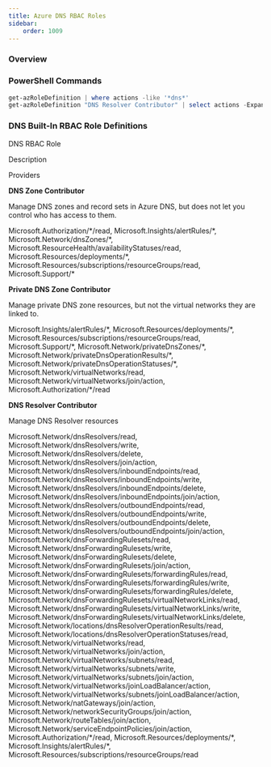 ```yaml
---
title: Azure DNS RBAC Roles
sidebar:
    order: 1009
---
```


### Overview
### PowerShell Commands
```powershell
get-azRoleDefinition | where actions -like '*dns*'
get-azRoleDefinition "DNS Resolver Contributor" | select actions -ExpandProperty actions -Unique
```
### DNS Built-In RBAC Role Definitions 
<div class="not-content container c-col" style="--cols: 2fr 2fr 4fr;">
    <p class="c-hdr">DNS RBAC Role</p>
    <p class="c-hdr">Description</p>
    <p class="c-hdr">Providers</p>
    <p class="c-hbrdr"></p>
    <p class="c-hbrdr"></p>
    <p class="c-hbrdr"></p>
    <p><b>DNS Zone Contributor</b></p>
    <p>Manage DNS zones and record sets in Azure DNS, but does not let you control who has access to them.</p>
    <p>Microsoft.Authorization/*/read, Microsoft.Insights/alertRules/*, Microsoft.Network/dnsZones/*, Microsoft.ResourceHealth/availabilityStatuses/read, Microsoft.Resources/deployments/*, Microsoft.Resources/subscriptions/resourceGroups/read, Microsoft.Support/*</p>
    <p><b>Private DNS Zone Contributor</b></p>
    <p>Manage private DNS zone resources, but not the virtual networks they are linked to.</p>
    <p>Microsoft.Insights/alertRules/*, Microsoft.Resources/deployments/*, Microsoft.Resources/subscriptions/resourceGroups/read, Microsoft.Support/*, Microsoft.Network/privateDnsZones/*, Microsoft.Network/privateDnsOperationResults/*, Microsoft.Network/privateDnsOperationStatuses/*, Microsoft.Network/virtualNetworks/read, Microsoft.Network/virtualNetworks/join/action, Microsoft.Authorization/*/read</p>
    <p><b>DNS Resolver Contributor</b></p>
    <p>Manage DNS Resolver resources</p>
    <p>Microsoft.Network/dnsResolvers/read, Microsoft.Network/dnsResolvers/write, Microsoft.Network/dnsResolvers/delete, Microsoft.Network/dnsResolvers/join/action, Microsoft.Network/dnsResolvers/inboundEndpoints/read, Microsoft.Network/dnsResolvers/inboundEndpoints/write, Microsoft.Network/dnsResolvers/inboundEndpoints/delete, Microsoft.Network/dnsResolvers/inboundEndpoints/join/action, Microsoft.Network/dnsResolvers/outboundEndpoints/read, Microsoft.Network/dnsResolvers/outboundEndpoints/write, Microsoft.Network/dnsResolvers/outboundEndpoints/delete, Microsoft.Network/dnsResolvers/outboundEndpoints/join/action, Microsoft.Network/dnsForwardingRulesets/read, Microsoft.Network/dnsForwardingRulesets/write, Microsoft.Network/dnsForwardingRulesets/delete, Microsoft.Network/dnsForwardingRulesets/join/action, Microsoft.Network/dnsForwardingRulesets/forwardingRules/read, Microsoft.Network/dnsForwardingRulesets/forwardingRules/write, Microsoft.Network/dnsForwardingRulesets/forwardingRules/delete, Microsoft.Network/dnsForwardingRulesets/virtualNetworkLinks/read, Microsoft.Network/dnsForwardingRulesets/virtualNetworkLinks/write, Microsoft.Network/dnsForwardingRulesets/virtualNetworkLinks/delete, Microsoft.Network/locations/dnsResolverOperationResults/read, Microsoft.Network/locations/dnsResolverOperationStatuses/read, Microsoft.Network/virtualNetworks/read, Microsoft.Network/virtualNetworks/join/action, Microsoft.Network/virtualNetworks/subnets/read, Microsoft.Network/virtualNetworks/subnets/write, Microsoft.Network/virtualNetworks/subnets/join/action, Microsoft.Network/virtualNetworks/joinLoadBalancer/action, Microsoft.Network/virtualNetworks/subnets/joinLoadBalancer/action, Microsoft.Network/natGateways/join/action, Microsoft.Network/networkSecurityGroups/join/action, Microsoft.Network/routeTables/join/action, Microsoft.Network/serviceEndpointPolicies/join/action, Microsoft.Authorization/*/read, Microsoft.Resources/deployments/*, Microsoft.Insights/alertRules/*, Microsoft.Resources/subscriptions/resourceGroups/read</p>
</div>